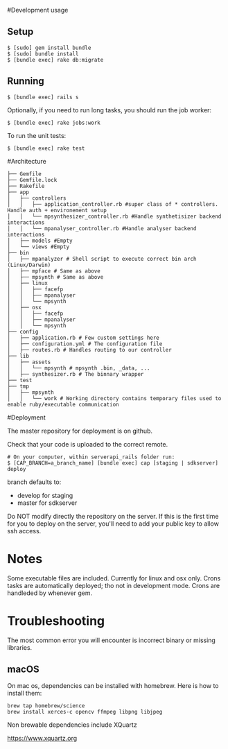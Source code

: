 #Development usage
## Setup
	$ [sudo] gem install bundle
	$ [sudo] bundle install
    $ [bundle exec] rake db:migrate
## Running

	$ [bundle exec] rails s

Optionally, if you need to run long tasks, you should run the job worker:

    $ [bundle exec] rake jobs:work

To run the unit tests:

    $ [bundle exec] rake test


#Architecture

	├── Gemfile
	├── Gemfile.lock
	├── Rakefile
	├── app
	│   ├── controllers
	│   │   ├── application_controller.rb #super class of * controllers. Handle auth + environement setup
	│   │   └── mpsynthesizer_controller.rb #Handle synthetisizer backend interactions
	│   │   └── mpanalyser_controller.rb #Handle analyser backend interactions
	│   ├── models #Empty
	│   └── views #Empty
	├── bin
    │   ├── mpanalyzer # Shell script to execute correct bin arch (Linux/Darwin)
    │   ├── mpface # Same as above
    │   ├── mpsynth # Same as above
	│   ├── linux
	│   │   ├── facefp
	│   │   ├── mpanalyser
	│   │   └── mpsynth
	│   ├── osx
	│   │   ├── facefp
	│   │   ├── mpanalyser
	│   │   └── mpsynth
	├── config
	│   ├── application.rb # Few custom settings here
	│   ├── configuration.yml # The configuration file
	│   ├── routes.rb # Handles routing to our controller
	├── lib
	│   ├── assets
	│   │   └── mpsynth # mpsynth .bin, _data, ...
	│   ├── synthesizer.rb # The binnary wrapper
	├── test
	├── tmp
	│   ├── mpsynth
	│   │   └── work # Working directory contains temporary files used to enable ruby/executable communication

#Deployment

The master repository for deployment is on github.

Check that your code is uploaded to the correct remote.


    # On your computer, within serverapi_rails folder run:
    $ [CAP_BRANCH=a_branch_name] [bundle exec] cap [staging | sdkserver] deploy

branch defaults to:

- develop for staging
- master for sdkserver

Do NOT modify directly the repository on the server.
If this is the first time for you to deploy on the server, you'll need to add your public key to allow ssh access.


# Notes

Some executable files are included. Currently for linux and osx only.
Crons tasks are automatically deployed; tho not in development mode.
Crons are handleded by whenever gem.

# Troubleshooting

The most common error you will encounter is incorrect binary or missing libraries.

## macOS
On mac os, dependencies can be installed with homebrew.
Here is how to install them:

    brew tap homebrew/science
    brew install xerces-c opencv ffmpeg libpng libjpeg

Non brewable dependencies include XQuartz

https://www.xquartz.org
